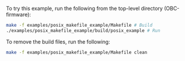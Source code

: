 To try this example, run the following from the top-level directory (OBC-firmware):

```bash
make -f examples/posix_makefile_example/Makefile # Build
./examples/posix_makefile_example/build/posix_example # Run
```

To remove the build files, run the following:
```bash
make -f examples/posix_makefile_example/Makefile clean
```